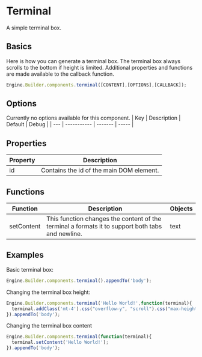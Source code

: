 # Terminal
A simple terminal box.

## Basics
Here is how you can generate a terminal box. The terminal box always scrolls to the bottom if height is limited. Additional properties and functions are made available to the callback function.
```javascript
Engine.Builder.components.terminal([CONTENT],[OPTIONS],[CALLBACK]);
```

## Options
Currently no options available for this component.
| Key | Description | Default | Debug |
| --- | ----------- | ------- | ----- |

## Properties
| Property | Description |
| -------- | ----------- |
| id | Contains the id of the main DOM element. |

## Functions
| Function | Description | Objects |
| -------- | ----------- | ------- |
| setContent | This function changes the content of the terminal a formats it to support both tabs and newline. | text |

## Examples
Basic terminal box:
```javascript
Engine.Builder.components.terminal().appendTo('body');
```
Changing the terminal box height:
```javascript
Engine.Builder.components.terminal('Hello World!',function(terminal){
  terminal.addClass('mt-4').css("overflow-y", "scroll").css("max-height", "300px");
}).appendTo('body');
```
Changing the terminal box content
```javascript
Engine.Builder.components.terminal(function(terminal){
  terminal.setContent('Hello World!');
}).appendTo('body');
```
